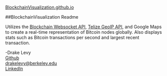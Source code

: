 [BlockchainVisualization.github.io](http://blockchainvisualization.github.io/)

##BlockchainVisualization Readme

Utilizes the [Blockchain Websocket API](https://blockchain.info/api/api_websocket), [Telize GeoIP API](http://www.telize.com/), and Google Maps to create a real-time representation of Bitcoin nodes globally. 
Also displays stats such as Bitcoin transactions per second and largest recent transaction.

-Drake Levy  
[Github](https://github.com/drakelevy)  
<drakelevy@berkeley.edu>  
[LinkedIn](https://www.linkedin.com/in/drakelevy)  
